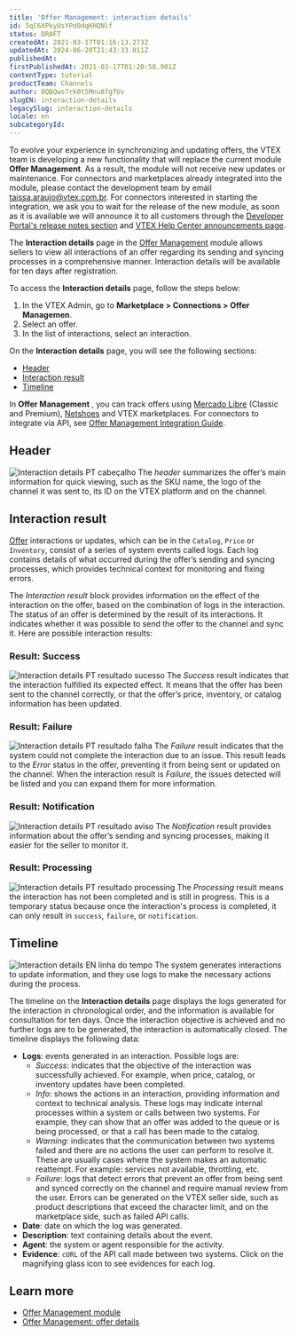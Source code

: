 ```yaml
---
title: 'Offer Management: interaction details'
id: 5qC6XPkyUsYPd0dqKHQNlf
status: DRAFT
createdAt: 2021-03-17T01:16:13.273Z
updatedAt: 2024-06-20T21:43:33.011Z
publishedAt: 
firstPublishedAt: 2021-03-17T01:20:58.901Z
contentType: tutorial
productTeam: Channels
author: 0QBQws7rk0t5Mnu8fgfUv
slugEN: interaction-details
legacySlug: interaction-details
locale: en
subcategoryId: 
---
```


<div class="alert alert-info">
To evolve your experience in synchronizing and updating offers, the VTEX team is developing a new functionality that will replace the current module <b>Offer Management</b>. As a result, the module will not receive new updates or maintenance.
For connectors and marketplaces already integrated into the module, please contact the development team by email <a href="taissa.araujo@vtex.com.br">taissa.araujo@vtex.com.br</a>.
For connectors interested in starting the integration, we ask you to wait for the release of the new module, as soon as it is available we will announce it to all customers through the <a href="https://developers.vtex.com/updates/release-notes">Developer Portal's release notes section</a> and <a href="https://help.vtex.com/pt/en/announcements">VTEX Help Center announcements page</a>.
</div>  

The **Interaction details** page in the [Offer Management](https://help.vtex.com/en/tutorial/listagem-de-anuncios--7MRb9S78aBdZjFGpbuffpE) module allows sellers to view all interactions of an offer regarding its sending and syncing processes in a comprehensive manner. Interaction details will be available for ten days after registration.

To access the **Interaction details** page, follow the steps below:

1. In the VTEX Admin, go to **Marketplace > Connections > Offer Managemen**.
2. Select an offer.    
3. In the list of interactions, select an interaction.    

On the **Interaction details** page, you will see the following sections:  
- [Header](#header)      
- [Interaction result](#interaction-result)      
- [Timeline](#timeline)

<div class = "alert alert-info">
In <b>Offer Management</b> , you can track offers using <a href="https://help.vtex.com/en/tracks/configurar-integracao-do-mercado-livre--2YfvI3Jxe0CGIKoWIGQEIq">Mercado Libre</a> (Classic and Premium), <a href="https://help.vtex.com/en/tracks/configurar-integracao-da-netshoes--5Ua87lhFg4m0kEcuyqmcCm">Netshoes</a> and VTEX marketplaces. For connectors to integrate via API, see <a href="https://developers.vtex.com/vtex-rest-api/docs/sent-offers-integration-guide-connectors">Offer Management Integration Guide</a>.
</div>

## Header
![Interaction details PT cabeçalho](//images.ctfassets.net/alneenqid6w5/7zEocS2MW5dSRzZaaqNDUc/d28534c5926b61794e3b16ac91636f86/Interaction_details_EN_cabe__alho.jpg)
The *header* summarizes the offer’s main information for quick viewing, such as the SKU name, the logo of the channel it was sent to, its ID on the VTEX platform and on the channel.

## Interaction result
[Offer](https://help.vtex.com/en/tutorial/detalhes-do-anuncio--4FF9QYAewqAn610mDHwb0P) interactions or updates, which can be in the `Catalog`, `Price` or `Inventory`, consist of a series of system events called logs. Each log contains details of what occurred during the offer’s sending and syncing processes, which provides technical context for monitoring and fixing errors.

The *Interaction result* block provides information on the effect of the interaction on the offer, based on the combination of logs in the interaction. The status of an offer is determined by the result of its interactions. It indicates whether it was possible to send the offer to the channel and sync it. Here are possible interaction results: 

### Result: Success
![Interaction details PT resultado sucesso](//images.ctfassets.net/alneenqid6w5/72PZOesROTjIZbmFOTQ8jk/e0f5c0733c6ad25cc3eda476500bcd6a/Interaction_details_EN_resultado_sucesso.jpg)
The *Success* result indicates that the interaction fulfilled its expected effect. It means that the offer has been sent to the channel correctly, or that the offer’s price, inventory, or catalog information has been updated. 

### Result: Failure
![Interaction details PT resultado falha](//images.ctfassets.net/alneenqid6w5/1ZR16rSnDEVY0812xY4XFZ/c7dce5355ca57a597664740779478344/Interaction_details_ES_resultado_falha.jpg)
The *Failure* result indicates that the system could not complete the interaction due to an issue. This result leads to the *Error* status in the offer, preventing it from being sent or updated on the channel. When the interaction result is *Failure*, the issues detected will be listed and you can expand them for more information.

### Result: Notification
![Interaction details PT resultado aviso](//images.ctfassets.net/alneenqid6w5/7kwwswW5m4kVL3fXWzxKSV/f9983790af5371a5412ba1127390655e/Interaction_details_EN_resultado_aviso.jpg)
The *Notification* result provides information about the offer’s sending and syncing processes, making it easier for the seller to monitor it.

### Result: Processing
![Interaction details PT resultado processing](//images.ctfassets.net/alneenqid6w5/1gilFQQUmLVzTznTQDNv7G/e9a13da08b1a3e1b572c6363182d15e9/Interaction_details_EN_resultado_processing.jpg)
The *Processing* result means the interaction has not been completed and is still in progress. This is a temporary status because once the interaction's process is completed, it can only result in `success`, `failure`, or `notification`. 

## Timeline
![Interaction details EN linha do tempo](//images.ctfassets.net/alneenqid6w5/6rLi24P5ltS8XFIEBIn6hb/67355b2fccc741b3774e3789a17773e5/Interaction_details_EN_linha_do_tempo.jpg)
The system generates interactions to update information, and they use logs to make the necessary actions during the process. 

The timeline on the **Interaction details** page displays the logs generated for the interaction in chronological order, and the information is available for consultation for ten days. Once the interaction objective is achieved and no further logs are to be generated, the interaction is automatically closed. The timeline displays the following data:

- **Logs**: events generated in an interaction. Possible logs are:    
  - *Success*: indicates that the objective of the interaction was successfully achieved. For example, when price, catalog, or inventory updates have been completed.    
  - *Info*: shows the actions in an interaction, providing information and context to technical analysis. These logs may indicate internal processes within a system or calls between two systems. For example, they can show that an offer was added to the queue or is being processed, or that a call has been made to the catalog.  
  - *Warning*: indicates that the communication between two systems failed and there are no actions the user can perform to resolve it. These are usually cases where the system makes an automatic reattempt. For example: services not available, throttling, etc.  
  - *Failure*: logs that detect errors that prevent an offer from being sent and synced correctly on the channel and require manual review from the user. Errors can be generated on the VTEX seller side, such as product descriptions that exceed the character limit, and on the marketplace side, such as failed API calls.  
- **Date**: date on which the log was generated.  
- **Description**: text containing details about the event.  
- **Agent**: the system or agent responsible for the activity.   
- **Evidence**: `cURL` of the API call made between two systems. Click on the magnifying glass icon to see evidences for each log.   

## Learn more

-  [Offer Management module](https://help.vtex.com/en/tutorial/listagem-de-anuncios--7MRb9S78aBdZjFGpbuffpE)       
-  [Offer Management: offer details](https://help.vtex.com/en/tutorial/detalhes-do-anuncio--4FF9QYAewqAn610mDHwb0P)
